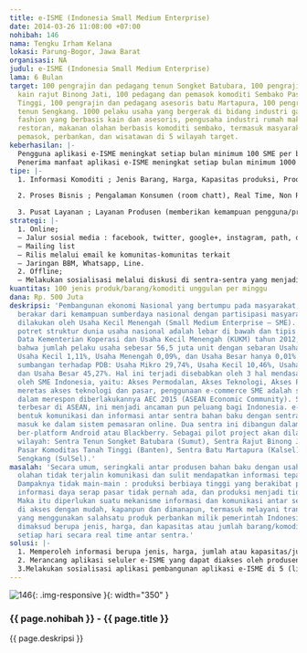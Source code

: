 ```yaml
---
title: e-ISME (Indonesia Small Medium Enterprise)
date: 2014-03-26 11:08:00 +07:00
nohibah: 146
nama: Tengku Irham Kelana
lokasi: Parung-Bogor, Jawa Barat
organisasi: NA
judul: e-ISME (Indonesia Small Medium Enterprise)
lama: 6 Bulan
target: 100 pengrajin dan pedagang tenun Songket Batubara, 100 pengrajin dan pedagang
  kain rajut Binong Jati, 100 pedagang dan pemasok komoditi Sembako Paskomnas Tanah
  Tinggi, 100 pengrajin dan pedagang asesoris batu Martapura, 100 pengrajin dan pedagang
  tenun Sengkang. 1000 pelaku usaha yang bergerak di bidang industri garment, konveksi,
  fashion yang berbasis kain dan asesoris, pengusaha industri rumah makan, hotel dan
  restoran, makanan olahan berbasis komoditi sembako, termasuk masyarakat umum, pedagang,
  pemasok, perbankan, dan wisatawan di 5 wilayah target.
keberhasilan: |-
  Pengguna aplikasi e-ISME meningkat setiap bulan minimum 100 SME per bulan
  Penerima manfaat aplikasi e-ISME meningkat setiap bulan minimum 1000 orang per bulan
tipe: |-
  1. Informasi Komoditi ; Jenis Barang, Harga, Kapasitas produksi, Produsen, Pembayaran

  2. Proses Bisnis ; Pengalaman Konsumen (room chatt), Real Time, Non Real Time, Networking, Persamaan Partisipatif.

  3. Pusat Layanan ; Layanan Produsen (memberikan kemampuan pengguna/produsen menciptakan paket komoditinya sendiri), Layanan Konsumen (otomasi peralatan/tools dan self service siystem), Layanan Pembayaran (pilihan pembayaran sendiri)
strategi: |-
  1. Online;
  – Jalur sosial media : facebook, twitter, google+, instagram, path, dll.
  – Mailing list
  – Rilis melalui email ke komunitas-komunitas terkait
  – Jaringan BBM, Whatsapp, Line.
  2. Offline;
  – Melakukan sosialisasi melalui diskusi di sentra-sentra yang menjadi Pilot Project e-ISME
kuantitas: 100 jenis produk/barang/komoditi unggulan per minggu
dana: Rp. 500 Juta
deskripsi: 'Pembangunan ekonomi Nasional yang bertumpu pada masyarakat, seharusnya
  berakar dari kemampuan sumberdaya nasional dengan partisipasi masyarakat luas yang
  dilakukan oleh Usaha Kecil Menengah (Small Medium Enterprise – SME). Pada saat ini
  potret struktur dunia usaha nasional adalah lebar di bawah dan tipis di atasnya.
  Data Kementerian Koperasi dan Usaha Kecil Menengah (KUKM) tahun 2012, menunjukkan
  bahwa jumlah pelaku usaha sebesar 56,5 juta unit dengan sebaran Usaha Mikro 98,79%,
  Usaha Kecil 1,11%, Usaha Menengah 0,09%, dan Usaha Besar hanya 0,01%. Dari sisi
  sumbangan terhadap PDB: Usaha Mikro 29,74%, Usaha Kecil 10,46%, Usaha Menengah 14,53%,
  dan Usaha Besar 45,27%. Hal ini terjadi disebabkan oleh 3 hal mendasar yang dihadapi
  oleh SME Indonesia, yaitu: Akses Permodalan, Akses Teknologi, Akses Pasar. Untuk
  meretas akses teknologi dan pasar, penggunaan e-commerce SME adalah solusi, termasuk
  dalam merespon diberlakukannya AEC 2015 (ASEAN Economic Community). Sebagai pasar
  terbesar di ASEAN, ini menjadi ancaman pun peluang bagi Indonesia. e-ISME adalah
  bentuk komunikasi dan informasi antar sentra bahan baku dengan sentra produksi untuk
  masuk ke dalam sistem pemasaran online. Dua sentra ini dibangun dalam satu aplikasi
  ber-platform Android atau Blackberry. Sebagai pilot project akan dilakukan di 5
  wilayah: Sentra Tenun Songket Batubara (Sumut), Sentra Rajut Binong Jati (Jabar),
  Pasar Komoditas Tanah Tinggi (Banten), Sentra Batu Martapura (Kalsel), Sentra Tenun
  Sengkang (SulSel).'
masalah: 'Secara umum, seringkali antar produsen bahan baku dengan usaha produksi
  olahan tidak terjalin komunikasi dan sulit mendapatkan informasi tepat sasaran.
  Dampaknya tidak main-main : produksi berbiaya tinggi yang berakibat pada daya saing,
  informasi daya serap pasar tidak pernah ada, dan produksi menjadi tidak stabil.
  Maka itu diperlukan suatu mekanisme informasi dan komunikasi antar sentra yang dapat
  di akses dengan mudah, kapanpun dan dimanapun, termasuk melayani transaksi pembayaran
  yang menggunakan salahsatu produk perbankan milik pemerintah Indonesia. Informasi
  dimaksud berupa jenis, harga, dan kapasitas atau jumlah barang/komoditi yang tersedia
  setiap hari secara real time antar sentra.'
solusi: |-
  1. Memperoleh informasi berupa jenis, harga, jumlah atau kapasitas/jumlah produksi barang/komoditi di 5 (lima) sentra Pilot Project, melalui jaringan Lembaga Pengembangan Bisnis (LPB) atau Business Developing Service Provider (BDS-P) di 5 (lima) wilayah Pilot Project.
  2. Merancang aplikasi seluler e-ISME yang dapat diakses oleh produsen, pemasok dan konsumen untuk memperoleh informasi produk bahan baku, produk olahan, produk jadi yang berkualitas dan tepat sasaran.
  3.Melakukan sosialisasi aplikasi pembangunan aplikasi e-ISME di 5 (lima) sentra wilayah Pilot Project.
---
```


![146](/static/img/hibahcms/146.png){: .img-responsive }{: width="350" }

### {{ page.nohibah }} - {{ page.title }}

{{ page.deskripsi }}
